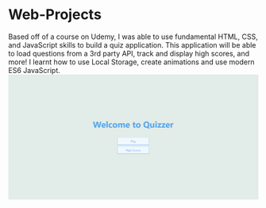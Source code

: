 # Web-Projects

Based off of a course on Udemy, I was able to use fundamental HTML, CSS, and JavaScript skills to build a quiz application. This application will be able to load questions from a 3rd party API, track and display high scores, and more! I learnt how to use Local Storage, create animations and use modern ES6 JavaScript.
![Web Design](/QuizApp/Quizzer-Images/image1.png)
